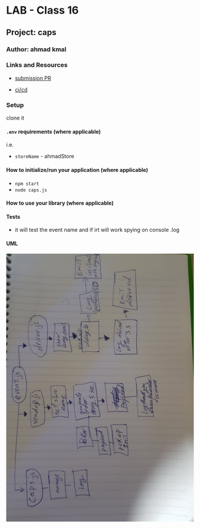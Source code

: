 # LAB - Class 16

## Project: caps

### Author: ahmad kmal

### Links and Resources

- [submission PR](https://github.com/401-advanced-javascript-ahmadkmal/authenticated-api-server)

- [ci/cd](https://github.com/401-advanced-javascript-ahmadkmal/authenticated-api-server/actions/runs/135355201)

<!-- - [back-end server url](http://xyz.com) (when applicable)
- [front-end application](http://xyz.com) (when applicable) -->

### Setup

clone it

#### `.env` requirements (where applicable)

i.e.

- `storeName` - ahmadStore

<!-- - `PORT` - Port Number
- `MONGODB_URI` - URL to the running mongo instance/db -->

#### How to initialize/run your application (where applicable)

- `npm start`
- `node caps.js`

#### How to use your library (where applicable)

#### Tests

- it will test the event name and if irt will work spying on console .log

#### UML

![UML ](104166699_258063258810441_4164137490625074900_n.jpg)
